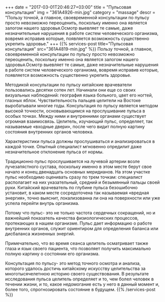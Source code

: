 +++
date = "2017-03-01T20:46:27+03:00"
title = "Пульсовая консультация"
img = "361A4926-min.jpg"
category = "massage"
descr = "Пользу точной, а главное, своевременной консультации по пульсу просто невозможно переоценить, поскольку именно она является залогом нашего здоровья.Осмотр выевляет те самые, даже незначительные нарушения в работе систем человеческого организма, вовремя исправив которые, появляется возможность существенно укрепить здоровье."
+++
{{% services-post title="Пульсовая консультация" src="361A4819-min.jpg" %}}
Пользу точной, а главное, своевременной консультации по пульсу просто невозможно переоценить, поскольку именно она является залогом нашего здоровья.Осмотр выевляет те самые, даже незначительные нарушения в работе систем человеческого организма, вовремя исправив которые, появляется возможность существенно укрепить здоровье.

Методикой консультации по пульсу китайские врачеватели пользовались десятки сотен лет. Начинали они еще со своих визуальных наблюдений: география языка больного, цвет его ногтей, глазных яблок. Чувствительность пальцев целители на Востоке выробатывали многие годы. Консультация по пульсу является методом высокой точности, основывающимся на прослушивание пульса в особых точках. Между ними и внутренними органами существует огромная взаимосвязь. Целитель, изучающий пульс, определяет, так называемые «входные двери», после чего видит полную картину состояния внутренних органов человека.

Характеристики пульса должны прослушиваться и анализироваться в каждой точке. Опытный специалист мгновенно опредилит даже незначительное отклонение пульса от нормы. 

Традиционно пульс прослушивается на лучевой артерии возле лучезапястного сустава, поскольку именно в этом месте берут свое начало и конец двенадцать основных меридианов. На этом участке пульс необходимо оценивать сразу по трем точкам: специалист располагает на них указательный, средний и безымянный пальцы своей руки. Китайский врачеватель по глубине пульса безошибочно установит, в каком месте сосредоточена так называемая «вредная энергия», точно выяснит, локализованна ли она на поверхности или уже успела перейти внутрь организма.

Потому что пульс- это не только частота сердечных сокращений, но и важнейший показатель качества физиологических процессов, протекающих в нашем организме. Пульс дает информацию о работе внутренних органов, служит ориентиром для определения баланса или дисбаланса жизненных энергий.

Примечательно, что во время сеанса целитель осматривает также глаза и язык своего пациента, что позволяет получить максимально полную картину о состоянии его организма.

Консультация по пульсу- это метод точного осмотра и анализа, которого удалось достичь китайскому искусству целительства за многотысячелетнюю историю своего существования. В результате исследования пульса целитель определяет и то, чем болел человек в течении жизни, и то, какое недомогание есть у него в данный момент и, более того, спрогнозировать состояние в будущем.
{{% /services-post %}}